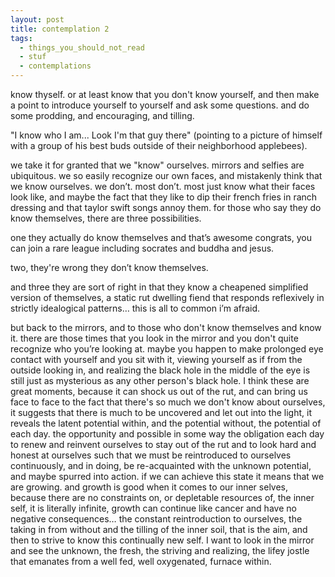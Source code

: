 ```yaml
---
layout: post
title: contemplation 2
tags:
  - things_you_should_not_read
  - stuf
  - contemplations
---
```


know thyself.  or at least know that you don't know yourself, and then make a point to introduce yourself to yourself and ask some questions.  and do some prodding, and encouraging, and tilling.

"I know who I am... Look I'm that guy there" (pointing to a picture of himself with a group of his best buds outside of their neighborhood applebees).  

we take it for granted that we "know" ourselves.  mirrors and selfies are ubiquitous. we so easily recognize our own faces, and mistakenly think that we know ourselves.  we don’t. most don’t.  most just know what their faces look like, and maybe the fact that they like to dip their french fries in ranch dressing and that taylor swift songs annoy them.  for those who say they do know themselves, there are three possibilities.

one they actually do know themselves and that’s awesome congrats, you can join a rare league including socrates and buddha and jesus.  

two, they're wrong they don’t know themselves.

and three they are sort of right in that they know a cheapened simplified version of themselves, a static rut dwelling fiend that responds reflexively in strictly idealogical patterns… this is all to common i’m afraid.  

but back to the mirrors, and to those who don't know themselves and know it. there are those times that you look in the mirror and you don't quite recognize who you’re looking at.  maybe you happen to make prolonged eye contact with yourself and you sit with it, viewing yourself as if from the outside looking in, and realizing the black hole in the middle of the eye is still just as mysterious as any other person's black hole.  I think these are great moments, because it can shock us out of the rut, and can bring us face to face to the fact that there's so much we don't know about ourselves, it suggests that there is much to be uncovered and let out into the light, it reveals the latent potential within, and the potential without, the potential of each day. the opportunity and possible in some way the obligation each day to renew and reinvent ourselves to stay out of the rut and to look hard and honest at ourselves such that we must be reintroduced to ourselves continuously, and in doing, be re-acquainted with the unknown potential, and maybe spurred into action. if we can achieve this state it means that we are growing. and growth is good when it comes to our inner selves, because there are no constraints on, or depletable resources of, the inner self, it is literally infinite, growth can continue like cancer and have no negative consequences… the constant reintroduction to ourselves, the taking in from without and the tilling of the inner soil, that is the aim, and then to strive to know this continually new self.  I want to look in the mirror and see the unknown, the fresh, the striving and realizing, the lifey jostle that emanates from a well fed, well oxygenated, furnace within.
